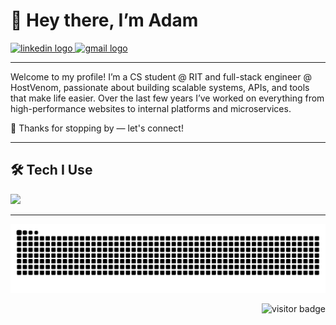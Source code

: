 <h1 align="left">👋 Hey there, I’m Adam</h1>

<div align="left">
  <a href="https://linkedin.com/in/adam-san-clemente" target="_blank">
    <img src="https://img.shields.io/static/v1?message=LinkedIn&logo=linkedin&label=&color=0077B5&logoColor=white&style=for-the-badge" height="24" alt="linkedin logo" />
  </a>
  <a href="mailto:abombsc@gmail.com" target="_blank">
    <img src="https://img.shields.io/static/v1?message=Gmail&logo=gmail&label=&color=D14836&logoColor=white&style=for-the-badge" height="24" alt="gmail logo" />
  </a>
</div>

---

<p align="left">
  Welcome to my profile!  
  I’m a CS student @ RIT and full-stack engineer @ HostVenom, passionate about building scalable systems, APIs, and tools that make life easier.  
  Over the last few years I’ve worked on everything from high-performance websites to internal platforms and microservices.  
  
  🚀 Thanks for stopping by — let's connect!
</p>

---

<h2 align="left">🛠 Tech I Use</h2>

<div align="left">
  <img src="https://skillicons.dev/icons?i=java,python,typescript,javascript,c,react,svelte,astro,nodejs,tailwind,postgres,mysql,redis,prisma,docker,linux,git,gitlab,github,cloudflare,vercel" height="40" />
</div>

---

<!-- Snake animation -->
![Snake animation](https://raw.githubusercontent.com/adamsanclemente/adamsanclemente/output/github-contribution-grid-snake.svg)

<p align="right">
  <img src="https://visitor-badge.laobi.icu/badge?page_id=adamsanclemente.adamsanclemente" alt="visitor badge" />
</p>
